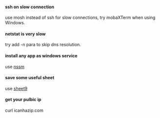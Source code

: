 
#### ssh on slow connection
use mosh instead of ssh for slow connections, try mobaXTerm when using Windows.

#### netstat is very slow
try add -n para to skip dns resolution.

#### install any app as windows service
use [nssm](https://nssm.cc/)

#### save some useful sheet
use [sheet9](http://www.sheet9.com)

#### get your pulbic ip
curl icanhazip.com
